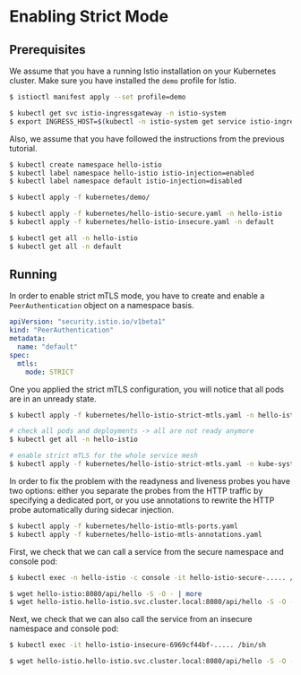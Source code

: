 # Enabling Strict Mode

## Prerequisites

We assume that you have a running Istio installation on your Kubernetes cluster.
Make sure you have installed the `demo` profile for Istio.

```bash
$ istioctl manifest apply --set profile=demo

$ kubectl get svc istio-ingressgateway -n istio-system
$ export INGRESS_HOST=$(kubectl -n istio-system get service istio-ingressgateway -o jsonpath='{.status.loadBalancer.ingress[0].ip}')
```

Also, we assume that you have followed the instructions from the previous tutorial.

```bash
$ kubectl create namespace hello-istio
$ kubectl label namespace hello-istio istio-injection=enabled
$ kubectl label namespace default istio-injection=disabled

$ kubectl apply -f kubernetes/demo/

$ kubectl apply -f kubernetes/hello-istio-secure.yaml -n hello-istio
$ kubectl apply -f kubernetes/hello-istio-insecure.yaml -n default

$ kubectl get all -n hello-istio
$ kubectl get all -n default
```

## Running

In order to enable strict mTLS mode, you have to create and enable a `PeerAuthentication` object on a namespace basis.

```yaml
apiVersion: "security.istio.io/v1beta1"
kind: "PeerAuthentication"
metadata:
  name: "default"
spec:
  mtls:
    mode: STRICT
```

One you applied the strict mTLS configuration, you will notice that all pods are in an unready state.

```bash
$ kubectl apply -f kubernetes/hello-istio-strict-mtls.yaml -n hello-istio

# check all pods and deployments -> all are not ready anymore
$ kubectl get all -n hello-istio

# enable strict mTLS for the whole service mesh
$ kubectl apply -f kubernetes/hello-istio-strict-mtls.yaml -n kube-system
```

In order to fix the problem with the readyness and liveness probes you have two options: either you separate the probes from the HTTP traffic by specifying a dedicated port, or you use annotations to
rewrite the HTTP probe automatically during sidecar injection.

```bash
$ kubectl apply -f kubernetes/hello-istio-mtls-ports.yaml
$ kubectl apply -f kubernetes/hello-istio-mtls-annotations.yaml
```

First, we check that we can call a service from the secure namespace and console pod:
```bash
$ kubectl exec -n hello-istio -c console -it hello-istio-secure-..... /bin/sh

$ wget hello-istio:8080/api/hello -S -O - | more
$ wget hello-istio.hello-istio.svc.cluster.local:8080/api/hello -S -O - | more
```

Next, we check that we can also call the service from an insecure namespace and console pod:
```bash
$ kubectl exec -it hello-istio-insecure-6969cf44bf-..... /bin/sh

$ wget hello-istio.hello-istio.svc.cluster.local:8080/api/hello -S -O - | more
```
